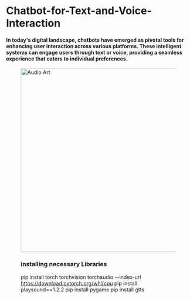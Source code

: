# Chatbot-for-Text-and-Voice-Interaction

#### In today's digital landscape, chatbots have emerged as pivotal tools for enhancing user interaction across various platforms. These intelligent systems can engage users through text or voice, providing a seamless experience that caters to individual preferences. 

<figure>
        <img src="https://floatbot.ai/img/Voicebot-Vs-Chatbot.png" alt ="Audio Art" style='width:800px;height:500px;'>
        <figcaption>

### installing necessary Libraries 
pip install torch torchvision torchaudio --index-url https://download.pytorch.org/whl/cpu
pip install playsound==1.2.2
pip install pygame
pip install gtts
